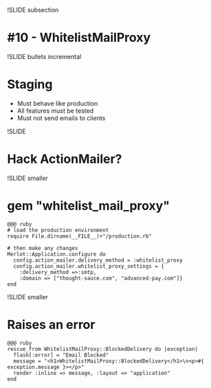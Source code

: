 !SLIDE subsection
# #10 - WhitelistMailProxy

!SLIDE bullets incremental
# Staging
* Must behave like production
* All features must be tested
* Must not send emails to clients

!SLIDE
# Hack ActionMailer?

!SLIDE smaller
# gem "whitelist_mail_proxy"
    @@@ ruby
    # load the production environment
    require File.dirname(__FILE__)+"/production.rb"

    # then make any changes
    Merlot::Application.configure do
      config.action_mailer.delivery_method = :whitelist_proxy
      config.action_mailer.whitelist_proxy_settings = {
        :delivery_method =>:smtp,
        :domain => ["thought-sauce.com", "advanced-pay.com"]}
    end
    
!SLIDE smaller
# Raises an error
    @@@ ruby
    rescue_from WhitelistMailProxy::BlockedDelivery do |exception|
      flash[:error] = "Email Blocked"
      message = "<h1>WhitelistMailProxy::BlockedDelivery</h1>\n<p>#{ exception.message }></p>"
      render :inline => message, :layout => "application"
    end